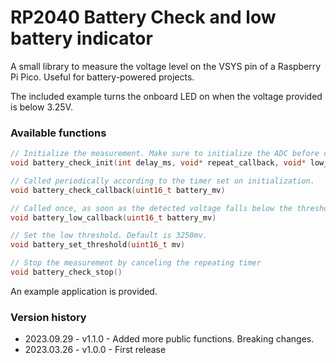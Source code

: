 # RP2040 Battery Check and low battery indicator

A small library to measure the voltage level on the VSYS pin of a Raspberry Pi Pico.
Useful for battery-powered projects.

The included example turns the onboard LED on when the voltage provided is below 3.25V.

### Available functions
```c
// Initialize the measurement. Make sure to initialize the ADC before calling this.
void battery_check_init(int delay_ms, void* repeat_callback, void* low_callback)

// Called periodically according to the timer set on initialization.
void battery_check_callback(uint16_t battery_mv)

// Called once, as soon as the detected voltage falls below the threshold.
void battery_low_callback(uint16_t battery_mv)

// Set the low threshold. Default is 3250mv.
void battery_set_threshold(uint16_t mv)

// Stop the measurement by canceling the repeating timer
void battery_check_stop()
```

An example application is provided.

### Version history
- 2023.09.29 - v1.1.0 - Added more public functions. Breaking changes.
- 2023.03.26 - v1.0.0 - First release